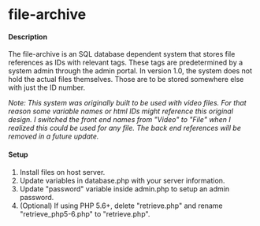 # file-archive

#### Description
The file-archive is an SQL database dependent system that stores file references as IDs with relevant tags. These tags are predetermined by a system admin through the admin portal. In version 1.0, the system does not hold the actual files themselves. Those are to be stored somewhere else with just the ID number. 

*Note: This system was originally built to be used with video files. For that reason some variable names or html IDs might reference this original design. I switched the front end names from "Video" to "File" when I realized this could be used for any file. The back end references will be removed in a future update.*

#### Setup
1. Install files on host server.
2. Update variables in database.php with your server information.
3. Update "password" variable inside admin.php to setup an admin password.
4. (Optional) If using PHP 5.6+, delete "retrieve.php" and rename "retrieve_php5-6.php" to "retrieve.php".
